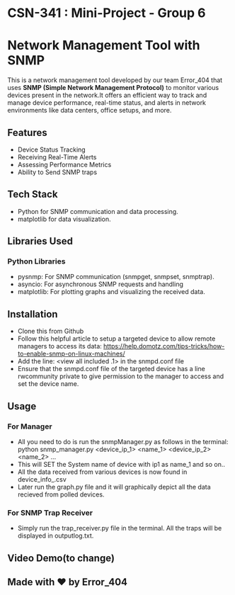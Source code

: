 # CSN-341 : Mini-Project - Group 6

# Network Management Tool with SNMP

This is a network management tool developed by our team Error_404 that uses **SNMP (Simple Network Management Protocol)** to monitor various devices present in the network.It offers an efficient way to track and manage device performance, real-time status, and alerts in network environments like data centers, office setups, and more.

## Features

- Device Status Tracking
- Receiving Real-Time Alerts
- Assessing Performance Metrics
- Ability to Send SNMP traps

## Tech Stack

- Python for SNMP communication and data processing.
- matplotlib for data visualization.

## Libraries Used 

### Python Libraries
- pysnmp: For SNMP communication (snmpget, snmpset, snmptrap).
- asyncio: For asynchronous SNMP requests and handling
- matplotlib: For plotting graphs and visualizing the received data.

## Installation
- Clone this from Github
- Follow this helpful article to setup a targeted device to allow remote managers to access its data: https://help.domotz.com/tips-tricks/how-to-enable-snmp-on-linux-machines/
- Add the line: <view all included .1> in the snmpd.conf file
- Ensure that the snmpd.conf file of the targeted device has a line rwcommunity private <ip of manager> to give permission to the manager to access and set the device name.

## Usage
### For Manager
- All you need to do is run the snmpManager.py as follows in the terminal: python snmp_manager.py <device_ip_1> <name_1> <device_ip_2> <name_2> ...
- This will SET the System name of device with ip1 as name_1 and so on..
- All the data received from various devices is now found in device_info_<ip>.csv
- Later run the graph.py file and it will graphically depict all the data recieved from polled devices. 

### For SNMP Trap Receiver
- Simply run the trap_receiver.py file in the terminal. All the traps will be displayed in outputlog.txt.

## Video Demo(to change)

## Made with ❤️ by Error_404


